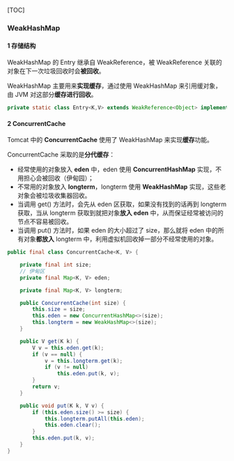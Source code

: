 [TOC]

### WeakHashMap

#### 1 存储结构

WeakHashMap 的 Entry 继承自 WeakReference，被 WeakReference 关联的对象在下一次垃圾回收时会**被回收**。

WeakHashMap 主要用来**实现缓存**，通过使用 WeakHashMap 来引用缓对象，由 JVM 对这部分**缓存进行回收**。

```java
private static class Entry<K,V> extends WeakReference<Object> implements Map.Entry<K,V>
```





#### 2 ConcurrentCache

Tomcat 中的 **ConcurrentCache** 使用了 WeakHashMap 来实现**缓存**功能。

ConcurrentCache 采取的是**分代缓存**：

- 经常使用的对象放入 **eden** 中，eden 使用 **ConcurrentHashMap** 实现，不用担心会被回收（伊甸园）；
- 不常用的对象放入 **longterm**，longterm 使用 **WeakHashMap** 实现，这些老对象会被垃圾收集器回收。
- 当调用  get() 方法时，会先从 eden 区获取，如果没有找到的话再到 longterm 获取，当从 longterm 获取到就把对象**放入 eden** 中，从而保证经常被访问的节点不容易被回收。
- 当调用 put() 方法时，如果 eden 的大小超过了 size，那么就将 eden 中的所有对象**都放入** longterm 中，利用虚拟机回收掉一部分不经常使用的对象。

```java
public final class ConcurrentCache<K, V> {

    private final int size;
    // 伊甸区
    private final Map<K, V> eden;

    private final Map<K, V> longterm;

    public ConcurrentCache(int size) {
        this.size = size;
        this.eden = new ConcurrentHashMap<>(size);
        this.longterm = new WeakHashMap<>(size);
    }

    public V get(K k) {
        V v = this.eden.get(k);
        if (v == null) {
            v = this.longterm.get(k);
            if (v != null)
                this.eden.put(k, v);
        }
        return v;
    }

    public void put(K k, V v) {
        if (this.eden.size() >= size) {
            this.longterm.putAll(this.eden);
            this.eden.clear();
        }
        this.eden.put(k, v);
    }
}
```

















